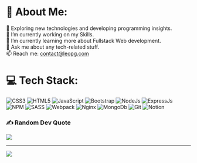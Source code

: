 # 💫 About Me:
🤔 Exploring new technologies and developing programming insights.<br>🚀 I’m currently working on my Skills.<br>🌱 I’m currently learning more about Fullstack Web development.<br>💬 Ask me about any tech-related stuff.<br>📫 Reach me: contact@leopg.com

# 💻 Tech Stack:
![CSS3](https://img.shields.io/badge/CSS3-1572B6.svg?style=for-the-badge&logo=CSS3&logoColor=white) ![HTML5](https://img.shields.io/badge/html5-%23E34F26.svg?style=for-the-badge&logo=html5&logoColor=white) ![JavaScript](https://img.shields.io/badge/javascript-%23323330.svg?style=for-the-badge&logo=javascript&logoColor=%23F7DF1E) ![Bootstrap](https://img.shields.io/badge/bootstrap-%23563D7C.svg?style=for-the-badge&logo=bootstrap&logoColor=white) ![NodeJs](https://img.shields.io/badge/Node.js-339933.svg?style=for-the-badge&logo=nodedotjs&logoColor=white) ![ExpressJs](https://img.shields.io/badge/Express-000000.svg?style=for-the-badge&logo=Express&logoColor=white) ![NPM](https://img.shields.io/badge/NPM-%23000000.svg?style=for-the-badge&logo=npm&logoColor=white) ![SASS](https://img.shields.io/badge/SASS-hotpink.svg?style=for-the-badge&logo=SASS&logoColor=white) ![Webpack](https://img.shields.io/badge/webpack-%238DD6F9.svg?style=for-the-badge&logo=webpack&logoColor=black) ![Nginx](https://img.shields.io/badge/nginx-%23009639.svg?style=for-the-badge&logo=nginx&logoColor=white) ![MongoDb](https://img.shields.io/badge/MongoDB-47A248.svg?style=for-the-badge&logo=MongoDB&logoColor=white) ![Git](https://img.shields.io/badge/Git-F05032.svg?style=for-the-badge&logo=Git&logoColor=white) ![Notion](https://img.shields.io/badge/Notion-%23000000.svg?style=for-the-badge&logo=notion&logoColor=white)


### ✍️ Random Dev Quote
![](https://quotes-github-readme.vercel.app/api?type=horizontal&theme=dark)

---
[![](https://visitcount.itsvg.in/api?id=leopg1&icon=6&color=11)](https://visitcount.itsvg.in)


